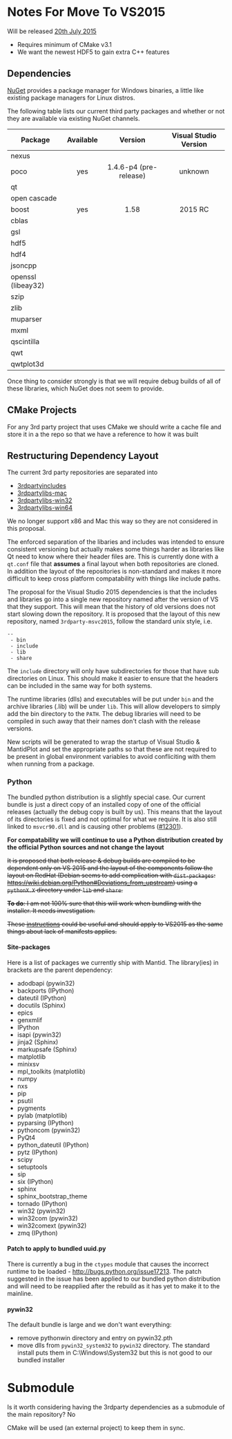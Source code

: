 Notes For Move To VS2015
========================

Will be released [20th July 2015](http://blogs.msdn.com/b/somasegar/archive/2015/06/29/save-the-date-visual-studio-2015-rtm-on-july-20th.aspx)

* Requires minimum of CMake v3.1
* We want the newest HDF5 to gain extra C++ features


Dependencies
------------

[NuGet](https://www.nuget.org/) provides a package manager for Windows binaries, a little like existing package managers for Linux distros.

The following table lists our current third party packages and whether or not they are available via existing NuGet channels.

| Package            | Available  | Version                 | Visual Studio Version |
|--------------------|:----------:|:-----------------------:|:---------------------:|
| nexus              |            |                         |                       |
| poco               | yes        | 1.4.6-p4 (pre-release)  | unknown               |
| qt                 |            |                         |                       |
| open cascade       |            |                         |                       |
| boost              | yes        | 1.58                    |  2015 RC              |
| cblas              |            |                         |                       |
| gsl                |            |                         |                       |
| hdf5               |            |                         |                       |
| hdf4               |            |                         |                       |
| jsoncpp            |            |                         |                       |
| openssl (libeay32) |            |                         |                       |
| szip               |            |                         |                       |
| zlib               |            |                         |                       |
| muparser           |            |                         |                       |
| mxml               |            |                         |                       |
| qscintilla         |            |                         |                       |
| qwt                |            |                         |                       |
| qwtplot3d          |            |                         |                       |

Once thing to consider strongly is that we will require debug builds of all of these libraries, which NuGet does not seem to provide.

CMake Projects
--------------
For any 3rd party project that uses CMake we should write a cache file and store it in a the repo so that we have a reference to how it was built

Restructuring Dependency Layout
-------------------------------

The current 3rd party repositories are separated into

* [3rdpartyincludes](https://github.com/mantidproject/3rdpartyincludes)
* [3rdpartylibs-mac](https://github.com/mantidproject/3rdpartylibs-mac)
* [3rdpartylibs-win32](https://github.com/mantidproject/3rdpartylibs-win32)
* [3rdpartylibs-win64](https://github.com/mantidproject/3rdpartylibs-win64)

We no longer support x86 and Mac this way so they are not considered in this proposal.

The enforced separation of the libaries and includes was intended to ensure consistent versioning but actually makes some things harder as libraries like Qt need to know where their header files are. This is currently done with a `qt.conf` file that **assumes** a final layout when both repositories are cloned. In addition the layout of the repositories is non-standard and makes it more difficult to keep cross platform compatability with things like include paths.

The proposal for the Visual Studio 2015 dependencies is that the includes and libraries go into a single new repository named after the version of VS that they support. This will mean that the history of old versions does not start slowing down the repository. It is proposed that the layout of this new repository, named `3rdparty-msvc2015`, follow the standard unix style, i.e.

```
--
 - bin
 - include
 - lib
 - share
```

The `include` directory will only have subdirectories for those that have sub directories on Linux. This should make it easier to ensure that the headers can be included in the same way for both systems.

The runtime libraries (dlls) and executables will be put under `bin` and the archive libraries (.lib) will be under `lib`. This will allow developers to simply add the bin directory to the `PATH`. The debug libraries will need to be compiled in such away that their names don't clash with the release versions. 

New scripts will be generated to wrap the startup of Visual Studio & MantidPlot and set the appropriate paths so that these are not required to be present in global environment variables to avoid confliciting with them when running from a package.

### Python

The bundled python distribution is a slightly special case. Our current bundle is just a direct copy of an installed copy of one of the official releases (actually the debug copy is built by us). This means that the layout of its directories is fixed and not optimal for what we require. It is also still linked to `msvcr90.dll` and is causing other problems ([#12301](https://github.com/mantidproject/mantid/issues/12301)).

**For compatability we will continue to use a Python distribution created by the official Python sources and not change the layout**

~~It is proposed that both release & debug builds are compiled to be dependent only on VS 2015 and the layout of the components follow the layout on RedHat (Debian seems to add complication with `dist-packages`: https://wiki.debian.org/Python#Deviations_from_upstream) using a `pythonX.X` directory under `lib` and `share`.~~

~~**To do**: I am not 100% sure that this will work when bundling with the installer. It needs investigation.~~

~~These [instructions](https://wiki.python.org/moin/VS2012) could be useful and should apply to VS2015 as the same things about lack of manifests applies.~~

#### Site-packages

Here is a list of packages we currently ship with Mantid. The library(ies) in brackets are the parent dependency:

* adodbapi (pywin32)
* backports (IPython)
* dateutil (IPython)
* docutils (Sphinx)
* epics
* genxmlif
* IPython
* isapi (pywin32)
* jinja2 (Sphinx)
* markupsafe (Sphinx)
* matplotlib
* minixsv
* mpl_toolkits (matplotlib)
* numpy
* nxs
* pip
* psutil
* pygments
* pylab (matplotlib)
* pyparsing (IPython)
* pythoncom (pywin32)
* PyQt4
* python_dateutil (IPython)
* pytz (IPython)
* scipy
* setuptools
* sip
* six (IPython)
* sphinx
* sphinx_bootstrap_theme
* tornado (IPython)
* win32 (pywin32)
* win32com (pywin32)
* win32comext (pywin32)
* zmq (IPython)

#### Patch to apply to bundled uuid.py

There is currently a bug in the `ctypes` module that causes the incorrect runtime to be loaded - http://bugs.python.org/issue17213. The patch suggested in the issue has been applied to our bundled python distribution and will need to be reapplied after the rebuild as it has yet to make it to the mainline.

#### pywin32

The default bundle is large and we don't want everything:

* remove pythonwin directory and entry on pywin32.pth
* move dlls from `pywin32_system32` to `pywin32` directory. The standard install puts them in C:\Windows\System32 but this
  is not good to our bundled installer



Submodule
=========

Is it worth considering having the 3rdparty dependencies as a submodule of the main repository? No

CMake will be used (an external project) to keep them in sync.



